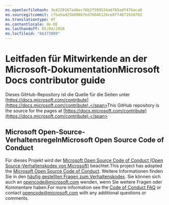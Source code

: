 ```yaml
---
ms.openlocfilehash: 3e4220167a46ecf6b2f599534ad7b5adf47baca0
ms.sourcegitcommit: cfba5ad25b898bfed76046126ce8ff4871910701
ms.translationtype: HT
ms.contentlocale: de-DE
ms.lasthandoff: 05/04/2020
ms.locfileid: "66373089"
---
```

# <a name="microsoft-docs-contributor-guide"></a><span data-ttu-id="a8816-101">Leitfaden für Mitwirkende an der Microsoft-Dokumentation</span><span class="sxs-lookup"><span data-stu-id="a8816-101">Microsoft Docs contributor guide</span></span>

<span data-ttu-id="a8816-102">Dieses GitHub-Repository ist die Quelle für die Seiten unter [https://docs.microsoft.com/contribute](https://docs.microsoft.com/contribute).</span><span class="sxs-lookup"><span data-stu-id="a8816-102">This GitHub repository is the source for the pages at [https://docs.microsoft.com/contribute](https://docs.microsoft.com/contribute).</span></span> 

## <a name="microsoft-open-source-code-of-conduct"></a><span data-ttu-id="a8816-103">Microsoft Open-Source-Verhaltensregeln</span><span class="sxs-lookup"><span data-stu-id="a8816-103">Microsoft Open Source Code of Conduct</span></span>

<span data-ttu-id="a8816-104">Für dieses Projekt wird der [Microsoft Open Source Code of Conduct (Open Source-Verhaltenskodex von Microsoft)](https://opensource.microsoft.com/codeofconduct/) beachtet.</span><span class="sxs-lookup"><span data-stu-id="a8816-104">This project has adopted the [Microsoft Open Source Code of Conduct](https://opensource.microsoft.com/codeofconduct/).</span></span>
<span data-ttu-id="a8816-105">Weitere Informationen finden Sie in den [häufig gestellten Fragen zum Verhaltenskodex](https://opensource.microsoft.com/codeofconduct/faq/). Sie können sich auch an [opencode@microsoft.com](mailto:opencode@microsoft.com) wenden, wenn Sie weitere Fragen oder Kommentare haben.</span><span class="sxs-lookup"><span data-stu-id="a8816-105">For more information see the [Code of Conduct FAQ](https://opensource.microsoft.com/codeofconduct/faq/) or contact [opencode@microsoft.com](mailto:opencode@microsoft.com) with any additional questions or comments.</span></span>
